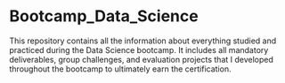 # Bootcamp_Data_Science
This repository contains all the information about everything studied and practiced during the Data Science bootcamp. 
It includes all mandatory deliverables, group challenges, and evaluation projects that I developed throughout the bootcamp to ultimately earn the certification. 
